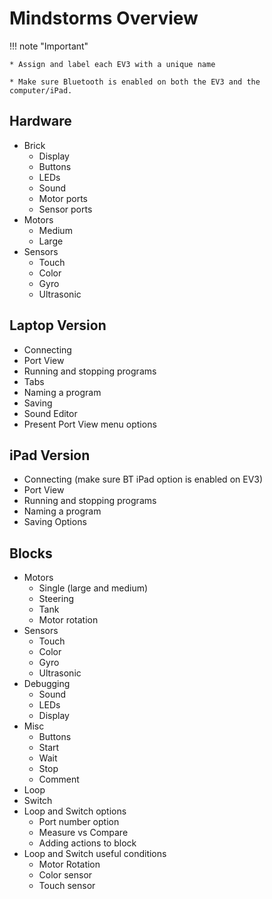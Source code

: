 # Mindstorms Overview

!!! note "Important"
    
    * Assign and label each EV3 with a unique name
   
    * Make sure Bluetooth is enabled on both the EV3 and the computer/iPad.

## Hardware 
* Brick
    * Display
    * Buttons
    * LEDs
    * Sound
    * Motor ports
    * Sensor ports
* Motors
    * Medium
    * Large
* Sensors
    * Touch
    * Color
    * Gyro
    * Ultrasonic

## Laptop Version
* Connecting 
* Port View
* Running and stopping programs
* Tabs
* Naming a program
* Saving  
* Sound Editor
* Present Port View menu options

## iPad Version
* Connecting (make sure BT iPad option is enabled on EV3) 
* Port View
* Running and stopping programs
* Naming a program
* Saving Options

## Blocks
* Motors 
    * Single (large and medium)
    * Steering
    * Tank  
    * Motor rotation
* Sensors  
    * Touch
    * Color
    * Gyro
    * Ultrasonic
* Debugging
    * Sound 
    * LEDs
    * Display
* Misc
    * Buttons
    * Start
    * Wait
    * Stop
    * Comment
* Loop  
* Switch
* Loop and Switch options
    * Port number option
    * Measure vs Compare
    * Adding actions to block
* Loop and Switch useful conditions  
    * Motor Rotation
    * Color sensor
    * Touch sensor
